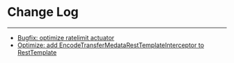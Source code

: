 # Change Log
---

- [Bugfix: optimize ratelimit actuator](https://github.com/Tencent/spring-cloud-tencent/pull/420)
- [Optimize: add EncodeTransferMedataRestTemplateInterceptor to RestTemplate](https://github.com/Tencent/spring-cloud-tencent/pull/434)